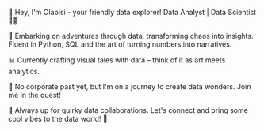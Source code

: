 🌟 Hey, I'm Olabisi - your friendly data explorer! Data Analyst | Data Scientist 👨‍💻

🚀 Embarking on adventures through data, transforming chaos into insights. Fluent in Python, SQL and the art of turning numbers into narratives.

📊 Currently crafting visual tales with data – think of it as art meets analytics.

👾 No corporate past yet, but I'm on a journey to create data wonders. Join me in the quest!

🌈 Always up for quirky data collaborations. Let's connect and bring some cool vibes to the data world! 🎉
